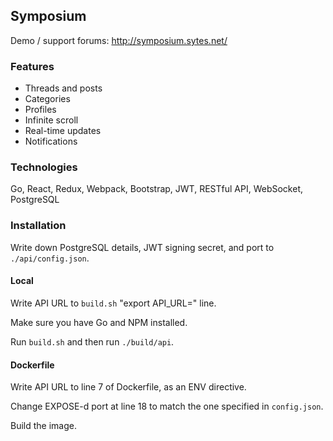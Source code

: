 ## Symposium

Demo / support forums: http://symposium.sytes.net/
### Features
- Threads and posts
- Categories
- Profiles
- Infinite scroll
- Real-time updates
- Notifications
### Technologies
Go, React, Redux, Webpack, Bootstrap, JWT, RESTful API, WebSocket, PostgreSQL
### Installation
Write down PostgreSQL details, JWT signing secret, and port to `./api/config.json`.

#### Local
Write API URL to `build.sh` "export API_URL=" line.

Make sure you have Go and NPM installed.

Run `build.sh` and then run `./build/api`.

#### Dockerfile
Write API URL to line 7 of Dockerfile, as an ENV directive.

Change EXPOSE-d port at line 18 to match the one specified in `config.json`.

Build the image.
